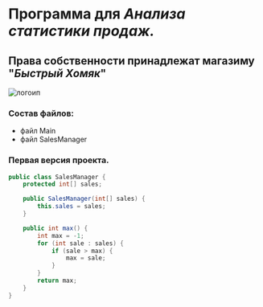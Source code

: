 # Программа для _Анализа статистики продаж._

## Права cобственности принадлежат магазиму "_Быстрый Хомяк_"
![логоип](https://bipbap.ru/wp-content/uploads/2018/02/wild-european-hamsters-fb12.png)

###  Состав файлов:
* файл Main
* файл  SalesManager
### Первая версия проекта.
```java
public class SalesManager {
    protected int[] sales;

    public SalesManager(int[] sales) {
        this.sales = sales;
    }

    public int max() {
        int max = -1;
        for (int sale : sales) {
            if (sale > max) {
                max = sale;
            }
        }
        return max;
    }
}
```
